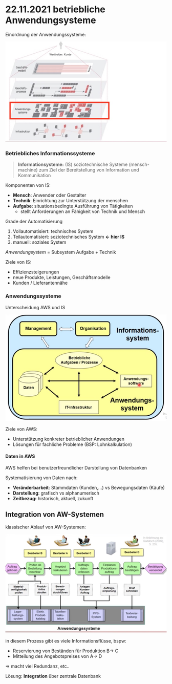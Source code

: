# 22.11.2021 betriebliche Anwendungsysteme

Einordnung der Anwendungssysteme:

![21-11-22_12-12](../images/21-11-22_12-12.jpg)



### Betriebliches Informationssysteme

> **Informationsysteme:** (IS) soziotechnische Systeme (mensch-machine) zum Ziel der Bereitstellung von Information und Kommunikation

Komponenten von IS:

- **Mensch**: Anwender oder Gestalter
- **Technik**: Einrichtung zur Unterstützung der menschen
- **Aufgabe**: situationsbedingte Ausführung von Tätigkeiten
    - stellt Anforderungen an Fähigkeit von Technik und Mensch

Grade der Automatisierung

1. Vollautomatisiert: technisches System
2. Teilautomatisiert: soziotechnisches System **<- hier IS**
3. manuell: soziales System

*Anwendungsystem* = Subsystem Aufgabe + Technik

Ziele von IS:

- Effizienzsteigerungen
- neue Produkte, Leistungen, Geschäftsmodelle
- Kunden / Lieferantennähe



### Anwendungssysteme

Unterscheidung AWS und IS

![21-11-22_12-56](../images/21-11-22_12-56.jpg)

Ziele von AWS:

- Unterstützung konkreter betrieblicher Anwendungen
- Lösungen für fachliche Probleme (BSP: Lohnkalkulation)



#### Daten in AWS

AWS helfen bei benutzerfreundlicher Darstellung von Datenbanken

Systematisierung von Daten nach:

- **Veränderbarkeit**: Stammdaten (Kunden,...) vs Bewegungsdaten (Käufe)
- **Darstellung**: grafisch vs alphanumerisch
- **Zeitbezug:** historisch, aktuell, zukunft



## Integration von AW-Systemen

klassischer Ablauf von AW-Systemen:

![22-01-11_15-00](../images/22-01-11_15-00.jpg)

in diesem Prozess gibt es viele Informationsflüsse, bspw:

- Reservierung von Beständen für Produktion B-> C
- Mitteilung des Angebotspreises von  A-> D

=> macht viel Redundanz, etc..

Lösung: **Integration** über zentrale Datenbank

